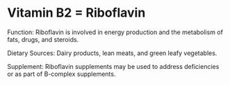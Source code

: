 # Vitamin B2 = Riboflavin

Function: Riboflavin is involved in energy production and the metabolism of fats, drugs, and steroids.

Dietary Sources: Dairy products, lean meats, and green leafy vegetables.

Supplement: Riboflavin supplements may be used to address deficiencies or as part of B-complex supplements.
